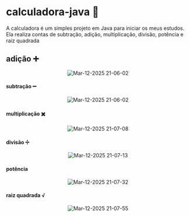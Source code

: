 # calculadora-java 🧮
A calculadora é um simples projeto em Java para iniciar os meus estudos. Ela realiza contas de subtração, adição, multiplicação, divisão, potência e raiz quadrada

## adição ➕
<div align=center>
  
![Mar-12-2025 21-06-02](https://github.com/user-attachments/assets/65ffa5ed-80b1-429b-a739-288efb500614)

</div>

#### subtração ➖
<div align=center>
  
  ![Mar-12-2025 21-06-02](https://github.com/user-attachments/assets/43e5d1f8-0528-4a19-8240-880b53c84e41)
</div>


#### multiplicação ✖️
<div align=center>
  
![Mar-12-2025 21-07-08](https://github.com/user-attachments/assets/b5406faa-198a-4f37-8f3f-cc3b96a600f9)

</div>

#### divisão ➗
<div align=center>
  
![Mar-12-2025 21-07-13](https://github.com/user-attachments/assets/6c445eb5-8ca5-4e8b-9a00-b9f224d1528d)

</div>

#### potência
<div align=center>
  
![Mar-12-2025 21-07-32](https://github.com/user-attachments/assets/ad06866b-f605-4a08-915f-df5f907d6f32)

</div>

#### raiz quadrada √
<div align=center>
  
![Mar-12-2025 21-07-55](https://github.com/user-attachments/assets/6c915788-7046-4bf8-af37-51e10ef4ec76)

</div>
